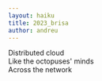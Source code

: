 ```yaml
---
layout: haiku
title: 2023_brisa
author: andreu
---
```


Distributed cloud <br>
Like the octopuses' minds <br>
Across the network <br>
